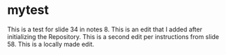 # mytest
This is a test for slide 34 in notes 8.
This is an edit that I added after initializing the Repository. 
This is a second edit per instructions from slide 58. 
This is a locally made edit. 